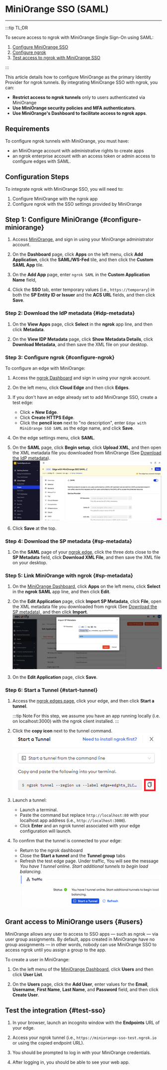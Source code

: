 # MiniOrange SSO (SAML)
------------

:::tip TL;DR

To secure access to ngrok with MiniOrange Single Sign-On using SAML:
1. [Configure MiniOrange SSO](#configure-MiniOrange)
1. [Configure ngrok](#configure-ngrok)
1. [Test access to ngrok with MiniOrange SSO](#test-sso)

:::

This article details how to configure MiniOrange as the primary Identity Provider for ngrok tunnels.
By integrating MiniOrange SSO with ngrok, you can:

- **Restrict access to ngrok tunnels** only to users authenticated via MiniOrange
- **Use MiniOrange security policies and MFA authenticators**.
- **Use MiniOrange's Dashboard to facilitate access to ngrok apps**.

## Requirements

To configure ngrok tunnels with MiniOrange, you must have:

- an MiniOrange account with administrative rights to create apps
- an ngrok enterprise account with an access token or admin access to configure edges with SAML.


## Configuration Steps

To integrate ngrok with MiniOrange SSO, you will need to:

1. Configure MiniOrange with the ngrok app
1. Configure ngrok with the SSO settings provided by MiniOrange

## **Step 1**: Configure MiniOrange {#configure-miniorange}

1. Access [MiniOrange](https://www.miniorange.com/), and sign in using your MiniOrange administrator account.

1. On the **Dashboard** page, click **Apps** on the left menu, click **Add Application**, click the **SAML/WS-Fed** tile, and then click the **Custom SAML App** tile.

1. On the **Add App** page, enter `ngrok SAML` in the **Custom Application Name** field, 

1. Click the **SSO** tab, enter temporary values (i.e., `https://temporary`) in both the **SP Entity ID or Issuer** and the **ACS URL** fields, and then click **Save**.


### **Step 2**: Download the IdP metadata {#idp-metadata}

1. On the **View Apps** page, click **Select** in the **ngrok** app line, and then click **Metadata**.

1. On the **View IDP Metadata** page, click **Show Metadata Details**, click **Download Metadata**, and then save the XML file on your desktop.


### **Step 3**: Configure ngrok {#configure-ngrok}

To configure an edge with MiniOrange:

1. Access the [ngrok Dashboard](https://dashboard.ngrok.com/) and sign in using your ngrok account.

1. On the left menu, click **Cloud Edge** and then click **Edges**.

1. If you don't have an edge already set to add MiniOrange SSO, create a test edge:
    * Click **+ New Edge**.
    * Click **Create HTTPS Edge**.
    * Click the **pencil icon** next to "no description", enter `Edge with MiniOrange SSO SAML` as the edge name, and click **Save**.

1. On the edge settings menu, click **SAML**.

1. On the **SAML** page, click **Begin setup**, click **Upload XML**, and then open the XML metadata file you downloaded from MiniOrange (See [Download the IdP metadata](#idp-metadata)).
    ![MiniOrange config in ngrok](img/miniorange-5.png)

1. Click **Save** at the top.


### **Step 4**: Download the SP metadata {#sp-metadata}

1. On the **SAML** page of your [ngrok edge](https://dashboard.ngrok.com/cloud-edge/edges), click the three dots close to the **SP Metadata** field, click **Download XML File**, and then save the XML file on your desktop.


### **Step 5**: Link MiniOrange with ngrok {#sp-metadata}

1. On the [MiniOrange Dashboard](https://login.xecurify.com/moas/admin/customer/home), click **Apps** on the left menu, click **Select** in the **ngrok SAML** app line, and then click **Edit**.

1. On the **Edit Application** page, click **Import SP Metadata**, click **File**, open the XML metadata file you downloaded from ngrok (See [Download the SP metadata](#sp-metadata)), and then click **Import**.
    ![MiniOrange config in ngrok](img/miniorange-6.png)

1. On the **Edit Application** page, click **Save**.


### **Step 6**: Start a Tunnel {#start-tunnel}

1. Access the [ngrok edges page](https://dashboard.ngrok.com/cloud-edge/edges), click your edge, and then click **Start a tunnel**.

    :::tip Note 
    For this step, we assume you have an app running locally (i.e. on localhost:3000) with the ngrok client installed.
    :::


1. Click the **copy icon** next to the tunnel command.
    ![tunnel config](img/miniorange-2.png)

1. Launch a tunnel:
    * Launch a terminal.
    * Paste the command but replace `http://localhost:80` with your localhost app address (i.e., `http://localhost:3000`).
    * Click **Enter** and an ngrok tunnel associated with your edge configuration will launch.

1. To confirm that the tunnel is connected to your edge:
    * Return to the ngrok dashboard
    * Close the **Start a tunnel** and the **Tunnel group** tabs
    * Refresh the test edge page. Under traffic, You will see the message _You have 1 tunnel online. Start additional tunnels to begin load balancing._
    ![tunnel confirmed](img/miniorange-3.png)


## Grant access to MiniOrange users {#users}

MiniOrange allows any user to access to SSO apps — such as ngrok — via user group assignments. By default, apps created in MiniOrange have no group assignments — in other words, nobody can use MiniOrange SSO to access ngrok until you assign a group to the app.

To create a user in MiniOrange:

1. On the left menu of the [MiniOrange Dashboard](https://login.xecurify.com/moas/admin/customer/home), click **Users** and then click **User List**.

1. On the **Users** page, click the **Add User**, enter values for the **Email**, **Username**, **First Name**, **Last Name**, and **Password** field, and then click **Create User**.


## Test the integration {#test-sso}

1. In your browser, launch an incognito window with the **Endpoints** URL of your edge.

1. Access your ngrok tunnel (i.e., `https://miniorange-sso-test.ngrok.io` or using the copied endpoint URL).

1. You should be prompted to log in with your MiniOrange credentials.

1. After logging in, you should be able to see your web app.

